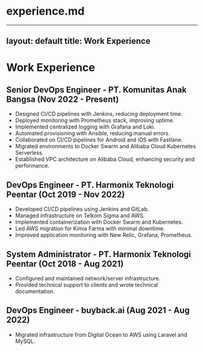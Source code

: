 # experience.md

---
layout: default
title: Work Experience
---

# Work Experience

## Senior DevOps Engineer - PT. Komunitas Anak Bangsa (Nov 2022 - Present)
- Designed CI/CD pipelines with Jenkins, reducing deployment time.
- Deployed monitoring with Prometheus stack, improving uptime.
- Implemented centralized logging with Grafana and Loki.
- Automated provisioning with Ansible, reducing manual errors.
- Collaborated on CI/CD pipelines for Android and iOS with Fastlane.
- Migrated environments to Docker Swarm and Alibaba Cloud Kubernetes Serverless.
- Established VPC architecture on Alibaba Cloud, enhancing security and performance.

## DevOps Engineer - PT. Harmonix Teknologi Peentar (Oct 2019 - Nov 2022)
- Developed CI/CD pipelines using Jenkins and GitLab.
- Managed infrastructure on Telkom Sigma and AWS.
- Implemented containerization with Docker Swarm and Kubernetes.
- Led AWS migration for Kimia Farma with minimal downtime.
- Improved application monitoring with New Relic, Grafana, Prometheus.

## System Administrator - PT. Harmonix Teknologi Peentar (Oct 2018 - Aug 2021)
- Configured and maintained network/server infrastructure.
- Provided technical support to clients and wrote technical documentation.

## DevOps Engineer - buyback.ai (Aug 2021 - Aug 2022)
- Migrated infrastructure from Digital Ocean to AWS using Laravel and MySQL.
